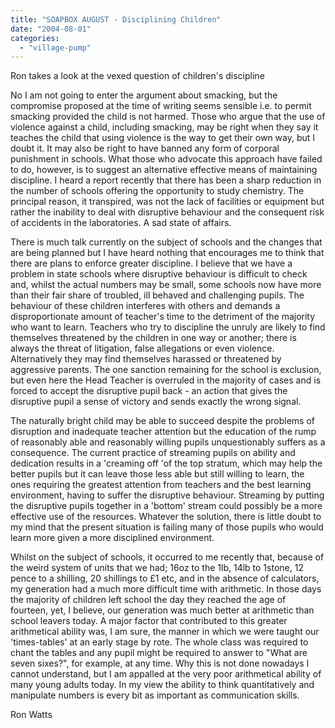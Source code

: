 ```yaml
---
title: "SOAPBOX AUGUST - Disciplining Children"
date: "2004-08-01"
categories: 
  - "village-pump"
---
```


Ron takes a look at the vexed question of children's discipline

No I am not going to enter the argument about smacking, but the compromise proposed at the time of writing seems sensible i.e. to permit smacking provided the child is not harmed. Those who argue that the use of violence against a child, including smacking, may be right when they say it teaches the child that using violence is the way to get their own way, but I doubt it. It may also be right to have banned any form of corporal punishment in schools. What those who advocate this approach have failed to do, however, is to suggest an alternative effective means of maintaining discipline. I heard a report recently that there has been a sharp reduction in the number of schools offering the opportunity to study chemistry. The principal reason, it transpired, was not the lack of facilities or equipment but rather the inability to deal with disruptive behaviour and the consequent risk of accidents in the laboratories. A sad state of affairs.

There is much talk currently on the subject of schools and the changes that are being planned but I have heard nothing that encourages me to think that there are plans to enforce greater discipline. I believe that we have a problem in state schools where disruptive behaviour is difficult to check and, whilst the actual numbers may be small, some schools now have more than their fair share of troubled, ill behaved and challenging pupils. The behaviour of these children interferes with others and demands a disproportionate amount of teacher's time to the detriment of the majority who want to learn. Teachers who try to discipline the unruly are likely to find themselves threatened by the children in one way or another; there is always the threat of litigation, false allegations or even violence. Alternatively they may find themselves harassed or threatened by aggressive parents. The one sanction remaining for the school is exclusion, but even here the Head Teacher is overruled in the majority of cases and is forced to accept the disruptive pupil back - an action that gives the disruptive pupil a sense of victory and sends exactly the wrong signal.

The naturally bright child may be able to succeed despite the problems of disruption and inadequate teacher attention but the education of the rump of reasonably able and reasonably willing pupils unquestionably suffers as a consequence. The current practice of streaming pupils on ability and dedication results in a 'creaming off 'of the top stratum, which may help the better pupils but it can leave those less able but still willing to learn, the ones requiring the greatest attention from teachers and the best learning environment, having to suffer the disruptive behaviour. Streaming by putting the disruptive pupils together in a 'bottom' stream could possibly be a more effective use of the resources. Whatever the solution, there is little doubt to my mind that the present situation is failing many of those pupils who would learn more given a more disciplined environment.

Whilst on the subject of schools, it occurred to me recently that, because of the weird system of units that we had; 16oz to the 1lb, 14lb to 1stone, 12 pence to a shilling, 20 shillings to £1 etc, and in the absence of calculators, my generation had a much more difficult time with arithmetic. In those days the majority of children left school the day they reached the age of fourteen, yet, I believe, our generation was much better at arithmetic than school leavers today. A major factor that contributed to this greater arithmetical ability was, I am sure, the manner in which we were taught our 'times-tables' at an early stage by rote. The whole class was required to chant the tables and any pupil might be required to answer to "What are seven sixes?", for example, at any time. Why this is not done nowadays I cannot understand, but I am appalled at the very poor arithmetical ability of many young adults today. In my view the ability to think quantitatively and manipulate numbers is every bit as important as communication skills.

Ron Watts
